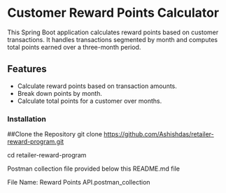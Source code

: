 # Customer Reward Points Calculator

This Spring Boot application calculates reward points based on customer transactions. It handles transactions segmented by month and computes total points earned over a three-month period.

## Features

- Calculate reward points based on transaction amounts.
- Break down points by month.
- Calculate total points for a customer over months.


### Installation

##Clone the Repository
   git clone https://github.com/Ashishdas/retailer-reward-program.git

   cd retailer-reward-program

Postman collection file provided below this README.md file

File Name: Reward Points API.postman_collection

